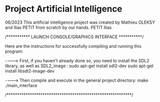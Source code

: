 # Project Artificial Intelligence
06/2023
This artificial intelligence project was created by Mathieu OLEKSY and Ilias PETIT from scratch by our hands.
PETIT Ilias

/***********  LAUNCH CONSOLE/GRAPHICS INTERFACE ***********/

Here are the instructions for successfully compiling and running this program:

----> First, if you haven't already done so, you need to install the SDL2 library, as well as SDL2_image :
sudo apt-get install sdl2-dev
sudo apt-get install libsdl2-image-dev


----> Then compile and execute in the general project directory:
make
./main_interface


/***********************************************************/
